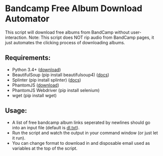 # Bandcamp Free Album Download Automator

This script will download free albums from BandCamp without user-interaction. Note: This script does NOT rip audio from BandCamp pages, it just automates the clicking process of downloading albums.

## Requirements:

* Python 3.4+ ([download](https://www.python.org/downloads/))
* BeautifulSoup (pip install beautifulsoup4) ([docs](http://www.crummy.com/software/BeautifulSoup/bs4/doc/))
* Splinter (pip install splinter) ([docs](https://splinter.readthedocs.org/en/latest/index.html))
* PhantomJS ([download](http://phantomjs.org/download.html))
* PhantomJS Webdriver (pip install selenium)
* wget (pip install wget)

## Usage:

* A list of free bandcamp album links seperated by newlines should go into an input file (default is [dl.txt](dl.txt)). 
* Run the script and watch the output in your command window (or just let it run). 
* You can change format to download in and disposable email used as variables at the top of the script.
